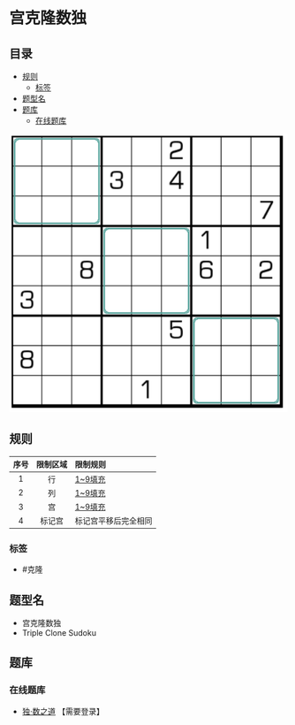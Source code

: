# 宫克隆数独
<!-- START doctoc generated TOC please keep comment here to allow auto update -->
<!-- DON'T EDIT THIS SECTION, INSTEAD RE-RUN doctoc TO UPDATE -->
## 目录

- [规则](#%E8%A7%84%E5%88%99)
  - [标签](#%E6%A0%87%E7%AD%BE)
- [题型名](#%E9%A2%98%E5%9E%8B%E5%90%8D)
- [题库](#%E9%A2%98%E5%BA%93)
  - [在线题库](#%E5%9C%A8%E7%BA%BF%E9%A2%98%E5%BA%93)

<!-- END doctoc generated TOC please keep comment here to allow auto update -->

![题](../../../../images/sudoku/宫克隆数独.png)

## 规则

| 序号  | 限制区域 | 限制规则       |
|:---:|:----:|:-----------|
|  1  |  行   | [1~9填充]    |
|  2  |  列   | [1~9填充]    |
|  3  |  宫   | [1~9填充]    |
|  4  | 标记宫  | 标记宫平移后完全相同 |

### 标签

- #克隆

## 题型名

- 宫克隆数独
- Triple Clone Sudoku

## 题库

### 在线题库

- [独·数之道](http://www.sudokufans.org.cn/lx/game.index.php?type=cp) 【需要登录】

[1~9填充]: ../../../../rules.md#1to9填充
